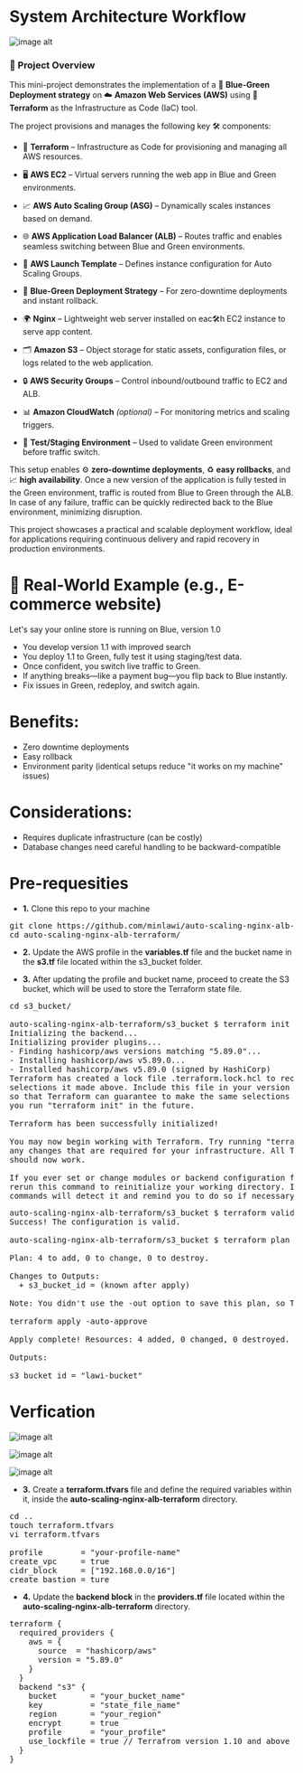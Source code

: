 # System Architecture Workflow

![image alt](https://github.com/minlawi/auto-scaling-nginx-alb-terraform/blob/9f95b77985297c3e9e77602c896c895d2d9c9686/private-nginx-alb-workflow.drawio.png)

### 📘 Project Overview
This mini-project demonstrates the implementation of a 🚦 **Blue-Green Deployment strategy** on ☁️ **Amazon Web Services (AWS)** using 🔮 **Terraform** as the Infrastructure as Code (IaC) tool.

The project provisions and manages the following key 🛠️ components:

- 🔮 **Terraform** – Infrastructure as Code for provisioning and managing all AWS resources.

- 🖥️ **AWS EC2** – Virtual servers running the web app in Blue and Green environments.

- 📈 **AWS Auto Scaling Group (ASG)** – Dynamically scales instances based on demand.

- 🌐 **AWS Application Load Balancer (ALB)** – Routes traffic and enables seamless switching between Blue and Green environments.

- 🧾 **AWS Launch Template** – Defines instance configuration for Auto Scaling Groups.

- 🚦 **Blue-Green Deployment Strategy** – For zero-downtime deployments and instant rollback.

- 🌍 **Nginx** – Lightweight web server installed on eac🛠️h EC2 instance to serve app content.

- 🗂️ **Amazon S3** – Object storage for static assets, configuration files, or logs related to the web application.

- 🔒 **AWS Security Groups** – Control inbound/outbound traffic to EC2 and ALB.

- 📊 **Amazon CloudWatch** *(optional)* – For monitoring metrics and scaling triggers.

- 🧪 **Test/Staging Environment** – Used to validate Green environment before traffic switch.

This setup enables ⚙️ **zero-downtime deployments**, ♻️ **easy rollbacks**, and 📈 **high availability**. Once a new version of the application is fully tested in the Green environment, traffic is routed from Blue to Green through the ALB. In case of any failure, traffic can be quickly redirected back to the Blue environment, minimizing disruption.

This project showcases a practical and scalable deployment workflow, ideal for applications requiring continuous delivery and rapid recovery in production environments.

# 🏢 Real-World Example (e.g., E-commerce website)
Let's say your online store is running on Blue, version 1.0
* You develop version 1.1 with improved search
* You deploy 1.1 to Green, fully test it using staging/test data.
* Once confident, you switch live traffic to Green.
* If anything breaks—like a payment bug—you flip back to Blue instantly.
* Fix issues in Green, redeploy, and switch again.

# Benefits:
* Zero downtime deployments
* Easy rollback
* Environment parity (identical setups reduce "it works on my machine" issues)

# Considerations:
* Requires duplicate infrastructure (can be costly)
* Database changes need careful handling to be backward-compatible

# Pre-requesities
* **1.** Clone this repo to your machine
<pre>git clone https://github.com/minlawi/auto-scaling-nginx-alb-terraform.git
cd auto-scaling-nginx-alb-terraform/</pre>

* **2.** Update the AWS profile in the **variables.tf** file and the bucket name in the **s3.tf** file located within the s3_bucket folder.

* **3.** After updating the profile and bucket name, proceed to create the S3 bucket, which will be used to store the Terraform state file.

<pre>cd s3_bucket/

auto-scaling-nginx-alb-terraform/s3_bucket $ terraform init
Initializing the backend...
Initializing provider plugins...
- Finding hashicorp/aws versions matching "5.89.0"...
- Installing hashicorp/aws v5.89.0...
- Installed hashicorp/aws v5.89.0 (signed by HashiCorp)
Terraform has created a lock file .terraform.lock.hcl to record the provider
selections it made above. Include this file in your version control repository
so that Terraform can guarantee to make the same selections by default when
you run "terraform init" in the future.

Terraform has been successfully initialized!

You may now begin working with Terraform. Try running "terraform plan" to see
any changes that are required for your infrastructure. All Terraform commands
should now work.

If you ever set or change modules or backend configuration for Terraform,
rerun this command to reinitialize your working directory. If you forget, other
commands will detect it and remind you to do so if necessary.</pre>



<pre>auto-scaling-nginx-alb-terraform/s3_bucket $ terraform validate
Success! The configuration is valid.

auto-scaling-nginx-alb-terraform/s3_bucket $ terraform plan

Plan: 4 to add, 0 to change, 0 to destroy.

Changes to Outputs:
  + s3_bucket_id = (known after apply)

Note: You didn't use the -out option to save this plan, so Terraform can't guarantee to take exactly these actions if you run "terraform apply" now.

terraform apply -auto-approve

Apply complete! Resources: 4 added, 0 changed, 0 destroyed.

Outputs:

s3_bucket_id = "lawi-bucket"</pre>

# Verfication

![image alt](https://github.com/minlawi/auto-scaling-nginx-alb-terraform/blob/66f032eab95df350de2cf7eeae5d2b4a97ef3b94/Screenshot%20from%202025-04-12%2012-31-23.png)

![image alt](https://github.com/minlawi/auto-scaling-nginx-alb-terraform/blob/66f032eab95df350de2cf7eeae5d2b4a97ef3b94/Screenshot%20from%202025-04-12%2012-34-39.png)

![image alt](https://github.com/minlawi/auto-scaling-nginx-alb-terraform/blob/66f032eab95df350de2cf7eeae5d2b4a97ef3b94/Screenshot%20from%202025-04-12%2012-34-01.png)

* **3.** Create a **terraform.tfvars** file and define the required variables within it, inside the **auto-scaling-nginx-alb-terraform** directory.
<pre>cd ..
touch terraform.tfvars
vi terraform.tfvars

profile        = "your-profile-name"
create_vpc     = true
cidr_block     = ["192.168.0.0/16"]
create_bastion = ture </pre>

* **4.** Update the **backend block** in the **providers.tf** file located within the **auto-scaling-nginx-alb-terraform** directory.
<pre>terraform {
  required_providers {
    aws = {
      source  = "hashicorp/aws"
      version = "5.89.0"
    }
  }
  backend "s3" {
    bucket       = "your_bucket_name"
    key          = "state_file_name"
    region       = "your_region"
    encrypt      = true
    profile      = "your_profile"
    use_lockfile = true // Terrafrom version 1.10 and above locks the state file to prevent concurrent modifications
  }
}</pre>

